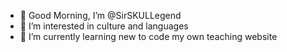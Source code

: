 - 👋 Good Morning, I’m @SirSKULLegend
- 👀 I’m interested in culture and languages
- 🌱 I’m currently learning new to code my own teaching website


<!---
SirSKULLegend/SirSKULLegend is a ✨ special ✨ repository because its `README.md` (this file) appears on your GitHub profile.
You can click the Preview link to take a look at your changes.
--->
